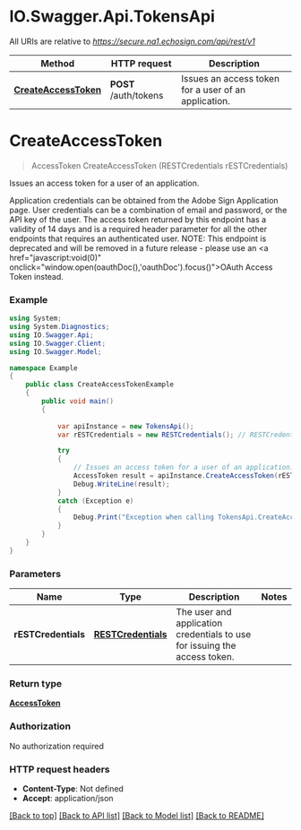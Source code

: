# IO.Swagger.Api.TokensApi

All URIs are relative to *https://secure.na1.echosign.com/api/rest/v1*

Method | HTTP request | Description
------------- | ------------- | -------------
[**CreateAccessToken**](TokensApi.md#createaccesstoken) | **POST** /auth/tokens | Issues an access token for a user of an application.


<a name="createaccesstoken"></a>
# **CreateAccessToken**
> AccessToken CreateAccessToken (RESTCredentials rESTCredentials)

Issues an access token for a user of an application.

Application credentials can be obtained from the Adobe Sign Application page. User credentials can be a combination of email and password, or the API key of the user. The access token returned by this endpoint has a validity of 14 days and is a required header parameter for all the other endpoints that requires an authenticated user.  NOTE: This endpoint is deprecated and will be removed in a future release - please use an <a href=\"javascript:void(0)\" onclick=\"window.open(oauthDoc(),'oauthDoc').focus()\">OAuth Access Token</a> instead.

### Example
```csharp
using System;
using System.Diagnostics;
using IO.Swagger.Api;
using IO.Swagger.Client;
using IO.Swagger.Model;

namespace Example
{
    public class CreateAccessTokenExample
    {
        public void main()
        {
            
            var apiInstance = new TokensApi();
            var rESTCredentials = new RESTCredentials(); // RESTCredentials | The user and application credentials to use for issuing the access token.

            try
            {
                // Issues an access token for a user of an application.
                AccessToken result = apiInstance.CreateAccessToken(rESTCredentials);
                Debug.WriteLine(result);
            }
            catch (Exception e)
            {
                Debug.Print("Exception when calling TokensApi.CreateAccessToken: " + e.Message );
            }
        }
    }
}
```

### Parameters

Name | Type | Description  | Notes
------------- | ------------- | ------------- | -------------
 **rESTCredentials** | [**RESTCredentials**](RESTCredentials.md)| The user and application credentials to use for issuing the access token. | 

### Return type

[**AccessToken**](AccessToken.md)

### Authorization

No authorization required

### HTTP request headers

 - **Content-Type**: Not defined
 - **Accept**: application/json

[[Back to top]](#) [[Back to API list]](../README.md#documentation-for-api-endpoints) [[Back to Model list]](../README.md#documentation-for-models) [[Back to README]](../README.md)

